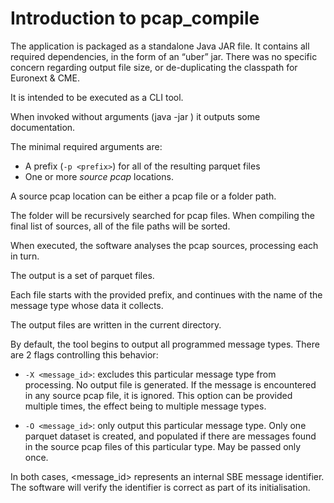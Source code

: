 # Introduction to pcap_compile

The application is packaged as a standalone Java JAR file. It contains all required dependencies, in the form of an “uber” jar. There was no specific concern regarding output file size, or de-duplicating the classpath for Euronext & CME.

It is intended to be executed as a CLI tool.

When invoked without arguments (java -jar <path to application>) it outputs some documentation.

The minimal required arguments are:

- A prefix (```-p <prefix>```) for all of the resulting parquet files
- One or more *source pcap* locations.

A source pcap location can be either a pcap file or a folder path.

The folder will be recursively searched for pcap files. When compiling the final list of sources, all of the file paths will be sorted.


When executed, the software analyses the pcap sources, processing each in turn.

The output is a set of parquet files.

Each file starts with the provided prefix, and continues with the name of the message type whose data it collects.

The output files are written in the current directory.

By default, the tool begins to output all programmed message types. There are 2 flags controlling this behavior:

* ```-X <message_id>```: excludes this particular message type from processing. No output file is generated. If the message is encountered in any source pcap file, it is ignored. This option can be provided multiple times, the effect being to multiple message types. 

* ```-O <message_id>```: only output this particular message type. Only one parquet dataset is created, and populated if there are messages found in the source pcap files of this particular type. May be passed only once.

In both cases, <message_id> represents an internal SBE message identifier. The software will verify the identifier is correct as part of its initialisation.
